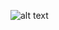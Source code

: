 ![alt text](https://steamuserimages-a.akamaihd.net/ugc/701786134312181339/0603928D2211B58D51A21774067A3045A2A1F849/)

<!--
**Natthaphan/Natthaphan** is a ✨ _special_ ✨ repository because its `README.md` (this file) appears on your GitHub profile.

Here are some ideas to get you started:

- 🔭 I’m currently working on ...
- 🌱 I’m currently learning ...
- 👯 I’m looking to collaborate on ...
- 🤔 I’m looking for help with ...
- 💬 Ask me about ...
- 📫 How to reach me: ...
- 😄 Pronouns: ...
- ⚡ Fun fact: ...
-->

